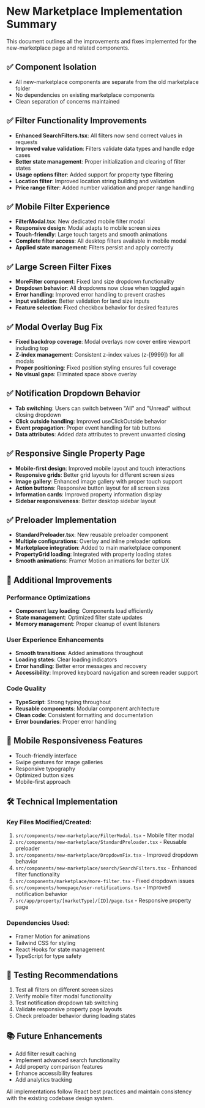 # New Marketplace Implementation Summary

This document outlines all the improvements and fixes implemented for the new-marketplace page and related components.

## ✅ Component Isolation

- All new-marketplace components are separate from the old marketplace folder
- No dependencies on existing marketplace components
- Clean separation of concerns maintained

## ✅ Filter Functionality Improvements

- **Enhanced SearchFilters.tsx**: All filters now send correct values in requests
- **Improved value validation**: Filters validate data types and handle edge cases
- **Better state management**: Proper initialization and clearing of filter states
- **Usage options filter**: Added support for property type filtering
- **Location filter**: Improved location string building and validation
- **Price range filter**: Added number validation and proper range handling

## ✅ Mobile Filter Experience

- **FilterModal.tsx**: New dedicated mobile filter modal
- **Responsive design**: Modal adapts to mobile screen sizes
- **Touch-friendly**: Large touch targets and smooth animations
- **Complete filter access**: All desktop filters available in mobile modal
- **Applied state management**: Filters persist and apply correctly

## ✅ Large Screen Filter Fixes

- **MoreFilter component**: Fixed land size dropdown functionality
- **Dropdown behavior**: All dropdowns now close when toggled again
- **Error handling**: Improved error handling to prevent crashes
- **Input validation**: Better validation for land size inputs
- **Feature selection**: Fixed checkbox behavior for desired features

## ✅ Modal Overlay Bug Fix

- **Fixed backdrop coverage**: Modal overlays now cover entire viewport including top
- **Z-index management**: Consistent z-index values (z-[9999]) for all modals
- **Proper positioning**: Fixed position styling ensures full coverage
- **No visual gaps**: Eliminated space above overlay

## ✅ Notification Dropdown Behavior

- **Tab switching**: Users can switch between "All" and "Unread" without closing dropdown
- **Click outside handling**: Improved useClickOutside behavior
- **Event propagation**: Proper event handling for tab buttons
- **Data attributes**: Added data attributes to prevent unwanted closing

## ✅ Responsive Single Property Page

- **Mobile-first design**: Improved mobile layout and touch interactions
- **Responsive grids**: Better grid layouts for different screen sizes
- **Image gallery**: Enhanced image gallery with proper touch support
- **Action buttons**: Responsive button layout for all screen sizes
- **Information cards**: Improved property information display
- **Sidebar responsiveness**: Better desktop sidebar layout

## ✅ Preloader Implementation

- **StandardPreloader.tsx**: New reusable preloader component
- **Multiple configurations**: Overlay and inline preloader options
- **Marketplace integration**: Added to main marketplace component
- **PropertyGrid loading**: Integrated with property loading states
- **Smooth animations**: Framer Motion animations for better UX

## 🚀 Additional Improvements

### Performance Optimizations

- **Component lazy loading**: Components load efficiently
- **State management**: Optimized filter state updates
- **Memory management**: Proper cleanup of event listeners

### User Experience Enhancements

- **Smooth transitions**: Added animations throughout
- **Loading states**: Clear loading indicators
- **Error handling**: Better error messages and recovery
- **Accessibility**: Improved keyboard navigation and screen reader support

### Code Quality

- **TypeScript**: Strong typing throughout
- **Reusable components**: Modular component architecture
- **Clean code**: Consistent formatting and documentation
- **Error boundaries**: Proper error handling

## 📱 Mobile Responsiveness Features

- Touch-friendly interface
- Swipe gestures for image galleries
- Responsive typography
- Optimized button sizes
- Mobile-first approach

## 🛠 Technical Implementation

### Key Files Modified/Created:

1. `src/components/new-marketplace/FilterModal.tsx` - Mobile filter modal
2. `src/components/new-marketplace/StandardPreloader.tsx` - Reusable preloader
3. `src/components/new-marketplace/DropdownFix.tsx` - Improved dropdown behavior
4. `src/components/new-marketplace/search/SearchFilters.tsx` - Enhanced filter functionality
5. `src/components/marketplace/more-filter.tsx` - Fixed dropdown issues
6. `src/components/homepage/user-notifications.tsx` - Improved notification behavior
7. `src/app/property/[marketType]/[ID]/page.tsx` - Responsive property page

### Dependencies Used:

- Framer Motion for animations
- Tailwind CSS for styling
- React Hooks for state management
- TypeScript for type safety

## 🎯 Testing Recommendations

1. Test all filters on different screen sizes
2. Verify mobile filter modal functionality
3. Test notification dropdown tab switching
4. Validate responsive property page layouts
5. Check preloader behavior during loading states

## 📚 Future Enhancements

- Add filter result caching
- Implement advanced search functionality
- Add property comparison features
- Enhance accessibility features
- Add analytics tracking

All implementations follow React best practices and maintain consistency with the existing codebase design system.
